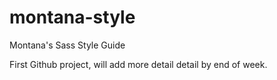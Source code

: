 montana-style
=============

Montana's Sass Style Guide


First Github project, will add more detail detail by end of week.

